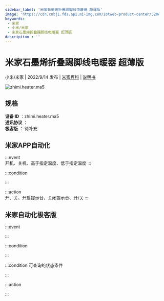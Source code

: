 ```yaml
---
sidebar_label: '米家石墨烯折叠踢脚线电暖器 超薄版'
image: 'https://cdn.cnbj1.fds.api.mi-img.com/iotweb-product-center/520e70391fb5959acc6abaea4075bc51_1645433522787.png?GalaxyAccessKeyId=AKVGLQWBOVIRQ3XLEW&Expires=9223372036854775807&Signature=jwZTJ/k2JbhbBLYjhzm5sZ0fgmw='
keywords: 
 - 米家
 - 小米/米家
 - 米家石墨烯折叠踢脚线电暖器 超薄版
description : ''
---
```

# 米家石墨烯折叠踢脚线电暖器 超薄版

小米/米家 | 2022/9/14 发布 | [米家百科](https://home.mi.com/webapp/content/baike/product/index.html?model=zhimi.heater.ma5) | [说明书](https://home.mi.com/views/introduction.html?model=zhimi.heater.ma5&region=cn)

![zhimi.heater.ma5](https://cdn.cnbj1.fds.api.mi-img.com/iotweb-product-center/520e70391fb5959acc6abaea4075bc51_1645433522787.png?GalaxyAccessKeyId=AKVGLQWBOVIRQ3XLEW&Expires=9223372036854775807&Signature=jwZTJ/k2JbhbBLYjhzm5sZ0fgmw=)

## 规格  
> 
**设备 ID** ：zhimi.heater.ma5  
**通讯协议** ：  
**极客版**  ： 待补充 


## 米家APP自动化  

:::event  
开机、关机、高于指定温度、低于指定温度
:::

:::condition  

:::

:::action   
开、关、开启提示音、关闭提示音、开/关
:::

## 米家自动化极客版  

:::event  

:::

:::condition  

:::

:::condition 可查询的状态条件  

:::

:::action  

:::

        
